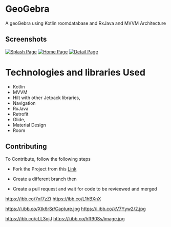 # GeoGebra
A geoGebra using Kotlin roomdatabase and RxJava and MVVM Architecture

## Screenshots

<a href="https://ibb.co/cLL3qjJ"><img src="https://i.ibb.co/hff90Ss/image.jpg" alt="Splash Page" border="0"></a>
<a href="https://ibb.co/GkxQqtH"><img src="https://i.ibb.co/Xtk6rSr/Capture.jpg" alt="Home Page" border="0"></a>
<a href="https://ibb.co/DY7VPgr"><img src="https://i.ibb.co/kV7Yyw2/2.jpg" alt="Detail Page" border="0"></a>

# Technologies and libraries Used
* Kotlin
* MVVM
* Hilt with other Jetpack libraries, 
* Navigation
* RxJava 
* Retrofit 
* Glide, 
* Material Design 
* Room

## Contributing

To Contribute, follow the following steps

* Fork the Project from this [Link](https://github.com/abdullah-mola/GeoGebrateam)

* Create a different branch then

* Create a pull request and wait for code to be revieewed and merged

https://ibb.co/7xf7zZt
https://ibb.co/L1hBXnX

https://i.ibb.co/Xtk6rSr/Capture.jpg
https://i.ibb.co/kV7Yyw2/2.jpg

https://ibb.co/cLL3qjJ
https://i.ibb.co/hff90Ss/image.jpg